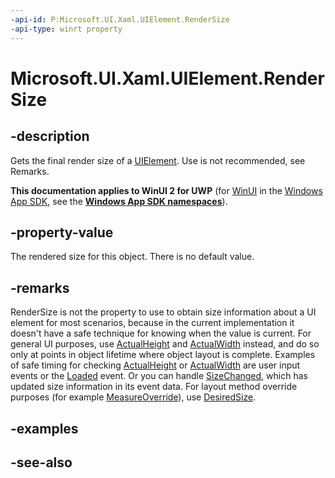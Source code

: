 ```yaml
---
-api-id: P:Microsoft.UI.Xaml.UIElement.RenderSize
-api-type: winrt property
---
```


<!-- Property syntax
public Windows.Foundation.Size RenderSize { get; }
-->

# Microsoft.UI.Xaml.UIElement.RenderSize

## -description
Gets the final render size of a [UIElement](uielement.md). Use is not recommended, see Remarks.

**This documentation applies to WinUI 2 for UWP** (for [WinUI](/windows/apps/winui/winui3/) in the [Windows App SDK](/windows/apps/windows-app-sdk/), see the **[Windows App SDK namespaces](/windows/windows-app-sdk/api/winrt/)**).

## -property-value
The rendered size for this object. There is no default value.

## -remarks
RenderSize is not the property to use to obtain size information about a UI element for most scenarios, because in the current implementation it doesn't have a safe technique for knowing when the value is current. For general UI purposes, use [ActualHeight](frameworkelement_actualheight.md) and [ActualWidth](frameworkelement_actualwidth.md) instead, and do so only at points in object lifetime where object layout is complete. Examples of safe timing for checking [ActualHeight](frameworkelement_actualheight.md) or [ActualWidth](frameworkelement_actualwidth.md) are user input events or the [Loaded](frameworkelement_loaded.md) event. Or you can handle [SizeChanged](frameworkelement_sizechanged.md), which has updated size information in its event data. For layout method override purposes (for example [MeasureOverride](frameworkelement_measureoverride_1586581644.md)), use [DesiredSize](uielement_desiredsize.md).

## -examples

## -see-also
